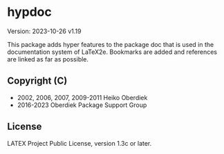 # hypdoc

Version: 2023-10-26 v1.19

This package adds hyper features to the package
doc that is used in the documentation
system of LaTeX2e. Bookmarks are added and references
are linked as far as possible.


## Copyright (C)
* 2002, 2006, 2007, 2009-2011 Heiko Oberdiek
* 2016-2023        Oberdiek Package Support Group

## License
LATEX Project Public License, version 1.3c or later.
